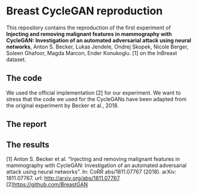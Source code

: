 # Breast CycleGAN reproduction

This repository contains the reproduction of the first experiment of **Injecting and removing malignant features in mammography with CycleGAN: Investigation of an automated adversarial attack using neural networks**, Anton S. Becker, Lukas Jendele, Ondrej Skopek, Nicole Berger, Soleen Ghafoor, Magda Marcon, Ender Konukoglu. [1] on the InBreast dataset.

## The code

We used the official implementation [2] for our experiment. We want to stress that the code we used for the CycleGANs have been adapted from the original experiment by Becker et al., 2018. 

## The report

## The results











[1] Anton S. Becker et al. “Injecting and removing malignant features in mammography with CycleGAN: Investigation of an automated adversarial attack using neural networks”. In: CoRR abs/1811.07767 (2018). arXiv: 1811.07767. url: http://arxiv.org/abs/1811.07767.
[2]https://github.com/BreastGAN
